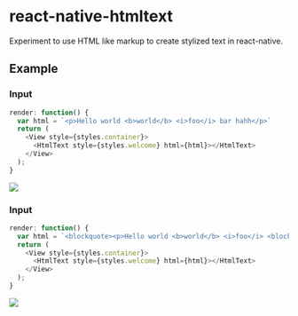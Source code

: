 # react-native-htmltext

Experiment to use HTML like markup to create stylized text in react-native.

## Example 

### Input

```javascript
render: function() {
  var html = `<p>Hello world <b>world</b> <i>foo</i> bar hahh</p>`
  return (
    <View style={styles.container}>
      <HtmlText style={styles.welcome} html={html}></HtmlText>
    </View>
  );
}
```
<img src="https://raw.githubusercontent.com/siuying/react-native-htmltext/master/example1.png" />

### Input 

```javascript
render: function() {
  var html = `<blockquote><p>Hello world <b>world</b> <i>foo</i> <blockquote>bar hahh</blockquote></p></blockquote>`
  return (
    <View style={styles.container}>
      <HtmlText style={styles.welcome} html={html}></HtmlText>
    </View>
  );
}
```


<img src="https://raw.githubusercontent.com/siuying/react-native-htmltext/master/example2.png" />